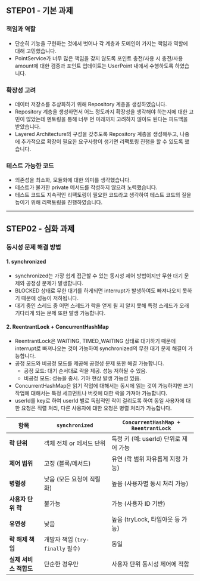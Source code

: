 ## STEP01 - 기본 과제

### 책임과 역할

- 단순히 기능을 구현하는 것에서 벗어나 각 계층과 도메인이 가지는 책임과 역할에 대해 고민했습니다.
- PointService가 너무 많은 책임을 갖지 않도록 포인트 충전/사용 시 충전/사용 amount에 대한 검증과 포인트 업데이트는 UserPoint 내에서 수행하도록 하였습니다.

### 확장성 고려

- 데이터 저장소를 추상화하기 위해 Repository 계층을 생성하였습니다.
- Repository 계층을 생성하면서 어느 정도까지 확장성을 생각해야 하는지에 대한 고민이 많았는데 멘토링을 통해 너무 먼 미래까지 고려하지 않아도 된다는 피드백을 받았습니다.
- Layered Architecture의 구성을 갖추도록 Repository 계층을 생성해두고, 나중에 추가적으로 확장이 필요한 요구사항이 생기면 리팩토링 진행을 할 수 있도록 했습니다.

### 테스트 가능한 코드

- 의존성을 최소화, 모듈화에 대한 의미를 생각했습니다.
- 테스트가 불가한 private 메서드를 작성하지 않으려 노력했습니다.
- 테스트 코드도 지속적인 리팩토링이 필요한 코드라고 생각하여 테스트 코드의 질을 높이기 위해 리팩토링을 진행하였습니다.

---

## STEP02 - 심화 과제

### 동시성 문제 해결 방법

#### 1. synchronized

- synchronized는 가장 쉽게 접근할 수 있는 동시성 제어 방법이지만 무한 대기 문제와 공정성 문제가 발생합니다.
- BLOCKED 상태로 무한 대기를 하게되면 interrupt가 발생하여도 빠져나오지 못하기 때문에 성능이 저하됩니다.
- 대기 중인 스레드 중 어떤 스레드가 락을 얻게 될 지 알지 못해 특정 스레드가 오래 기다리게 되는 문제 또한 발생 가능합니다.

#### 2. ReentrantLock + ConcurrentHashMap

- ReentrantLock은 WAITING, TIMED_WAITING 상태로 대기하기 때문에 interrupt로 빠져나오는 것이 가능하여 synchronized의 무한 대기 문제 해결이 가능합니다.
- 공정 모드와 비공정 모드를 제공해 공정성 문제 또한 해결 가능합니다.
  - 공정 모드: 대기 순서대로 락을 제공. 성능 저하될 수 있음.
  - 비공정 모드: 성능을 중시. 기아 현상 발생 가능성 있음.
- ConcurrentHashMap은 읽기 작업에 대해서는 동시에 읽는 것이 가능하지만 쓰기 작업에 대해서는 특정 세크먼트나 버킷에 대한 락을 가져야 가능합니다.
- userId를 key로 하여 userId 별로 독립적인 락이 걸리도록 하여 동일 사용자에 대한 요청은 직렬 처리, 다른 사용자에 대한 요청은 병렬 처리가 가능합니다.


| 항목 | `synchronized` | `ConcurrentHashMap + ReentrantLock` |
|------|--------------|--------------------------------------|
| **락 단위** | 객체 전체 or 메서드 단위 | 특정 키 (예: userId) 단위로 제어 가능 |
| **제어 범위** | 고정 (블록/메서드) | 유연 (락 범위 자유롭게 지정 가능) |
| **병렬성** | 낮음 (모든 요청이 직렬화) | 높음 (사용자별 동시 처리 가능) |
| **사용자 단위 락** | 불가능 | 가능 (사용자 ID 기반) |
| **유연성** | 낮음 | 높음 (tryLock, 타임아웃 등 가능) |
| **락 해제 책임** | 개발자 책임 (`try-finally` 필수) | 동일 |
| **실제 서비스 적합도** | 단순한 경우만 | 사용자 단위 동시성 제어에 적합 |


